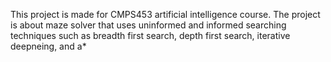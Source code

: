 This project is made for CMPS453 artificial intelligence course. The project is about maze solver that uses uninformed and informed searching techniques such 
as breadth first search, depth first search, iterative deepneing, and a*

